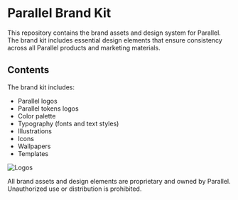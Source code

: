 # Parallel Brand Kit

This repository contains the brand assets and design system for Parallel. The brand kit includes essential design elements that ensure consistency across all Parallel products and marketing materials.

## Contents

The brand kit includes:

- Parallel logos
- Parallel tokens logos
- Color palette
- Typography (fonts and text styles)
- Illustrations
- Icons
- Wallpapers
- Templates

![Logos](https://github.com/user-attachments/assets/2d869687-e4ed-461a-a6f7-c007d1a25a8b)


All brand assets and design elements are proprietary and owned by Parallel. Unauthorized use or distribution is prohibited.
